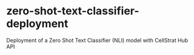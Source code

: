 # zero-shot-text-classifier-deployment
Deployment of a Zero Shot Text Classifier (NLI) model with CellStrat Hub API
